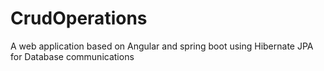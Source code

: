 # CrudOperations
A web application based on Angular and spring boot using Hibernate JPA for Database communications
